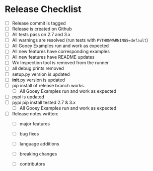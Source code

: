 # Release Checklist 


  - [ ] Release commit is tagged 
 - [ ] Release is created on Github 
 - [ ] All tests pass on 2.7 and 3.x 
 - [ ] All warnings are resolved (run tests with `PYTHONWARNINGS=default`)
 - [ ] All Gooey Examples run and work as expected 
 - [ ] All new features have corresponding examples 
 - [ ] All new features have README updates 
 - [ ] Wx Inspection tool is removed from the runner
 - [ ] all debug prints removed  
 - [ ] setup.py version is updated 
 - [ ] __init__.py version is updated
 - [ ] pip install of release branch works.   
     - [ ] All Gooey Examples run and work as expected
 - [ ] pypi is updated 
 - [ ] pypi pip install tested 2.7 & 3.x
     - [ ] All Gooey Examples run and work as expected
 - [ ] Release notes written: 
     - [ ] major features 
     - [ ] bug fixes
     - [ ] language additions
     - [ ] breaking changes  
     - [ ] contributors 
  


 
